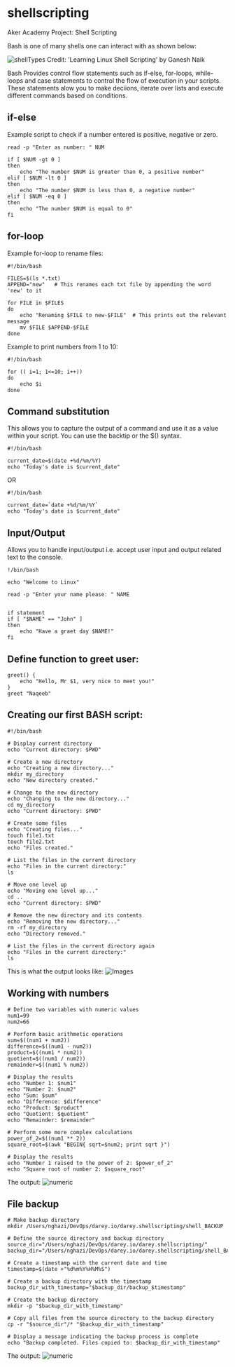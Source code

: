 # shellscripting
Aker Academy Project: Shell Scripting 

Bash is one of many shells one can interact with as shown below:



![shellTypes](https://github.com/naqeebghazi/darey.shellscripting/blob/main/images/typesofShells.png?raw=true)
Credit: 'Learning Linux Shell Scripting' by Ganesh Naik

Bash Provides control flow statements such as if-else, for-loops, while-loops and case statements to control the flow of execution in your scripts. These statements alow you to make deciions, iterate over lists and execute different commands based on conditions. 

## if-else

Example script to check if a number entered is positive, negative or zero.

    

    read -p "Enter as number: " NUM

    if [ $NUM -gt 0 ]
    then 
        echo "The number $NUM is greater than 0, a positive number"
    elif [ $NUM -lt 0 ]
    then
        echo "The number $NUM is less than 0, a negative number"
    elif [ $NUM -eq 0 ]
    then
        echo "The number $NUM is equal to 0"
    fi

## for-loop

Example for-loop to rename files:

    #!/bin/bash

    FILES=$(ls *.txt)
    APPEND="new"   # This renames each txt file by appending the word 'new' to it
    
    for FILE in $FILES
    do
        echo "Renaming $FILE to new-$FILE"  # This prints out the relevant message
        mv $FILE $APPEND-$FILE
    done

Example to print numbers from 1 to 10:

    #!/bin/bash

    for (( i=1; 1<=10; i++))
    do
        echo $i
    done

## Command substitution

This allows you to capture the output of a command and use it as a value within your script. You can use the backtip or the $() syntax. 

    #!/bin/bash

    current_date=$(date +%d/%m/%Y)
    echo "Today's date is $current_date"

OR

    #!/bin/bash

    current_date=`date +%d/%m/%Y`
    echo "Today's date is $current_date"


## Input/Output

Allows you to handle input/output i.e. accept user input and output related text to the console. 

    !/bin/bash

    echo "Welcome to Linux"

    read -p "Enter your name please: " NAME


    if statement
    if [ "$NAME" == "John" ]
    then 
        echo "Have a graet day $NAME!"
    fi


## Define function to greet user:

    greet() {
        echo "Hello, Mr $1, very nice to meet you!"
    }
    greet "Naqeeb"

## Creating our first BASH script:
 
    #!/bin/bash
    
    # Display current directory
    echo "Current directory: $PWD"
    
    # Create a new directory
    echo "Creating a new directory..."
    mkdir my_directory
    echo "New directory created."
    
    # Change to the new directory
    echo "Changing to the new directory..."
    cd my_directory
    echo "Current directory: $PWD"
    
    # Create some files
    echo "Creating files..."
    touch file1.txt
    touch file2.txt
    echo "Files created."
    
    # List the files in the current directory
    echo "Files in the current directory:"
    ls
    
    # Move one level up
    echo "Moving one level up..."
    cd ..
    echo "Current directory: $PWD"
    
    # Remove the new directory and its contents
    echo "Removing the new directory..."
    rm -rf my_directory
    echo "Directory removed."
    
    # List the files in the current directory again
    echo "Files in the current directory:"
    ls

This is what the output looks like:
![Images](https://github.com/naqeebghazi/darey.shellscripting/blob/main/images/Screenshot%202023-11-04%20at%2021.55.59.png?raw=true)

## Working with numbers

    # Define two variables with numeric values
    num1=99
    num2=66
    
    # Perform basic arithmetic operations
    sum=$((num1 + num2))
    difference=$((num1 - num2))
    product=$((num1 * num2))
    quotient=$((num1 / num2))
    remainder=$((num1 % num2))
    
    # Display the results
    echo "Number 1: $num1"
    echo "Number 2: $num2"
    echo "Sum: $sum"
    echo "Difference: $difference"
    echo "Product: $product"
    echo "Quotient: $quotient"
    echo "Remainder: $remainder"
    
    # Perform some more complex calculations
    power_of_2=$((num1 ** 2))
    square_root=$(awk "BEGIN{ sqrt=$num2; print sqrt }")
    
    # Display the results
    echo "Number 1 raised to the power of 2: $power_of_2"
    echo "Square root of number 2: $square_root"

The output:
![numeric](https://github.com/naqeebghazi/darey.shellscripting/blob/main/images/numeric.png?raw=true)


## File backup

    # Make backup directory
    mkdir /Users/nghazi/DevOps/darey.io/darey.shellscripting/shell_BACKUP
    
    # Define the source directory and backup directory
    source_dir="/Users/nghazi/DevOps/darey.io/darey.shellscripting/"
    backup_dir="/Users/nghazi/DevOps/darey.io/darey.shellscripting/shell_BACKUP"
    
    # Create a timestamp with the current date and time
    timestamp=$(date +"%d%m%Y%H%M%S")
    
    # Create a backup directory with the timestamp
    backup_dir_with_timestamp="$backup_dir/backup_$timestamp"
    
    # Create the backup directory
    mkdir -p "$backup_dir_with_timestamp"
    
    # Copy all files from the source directory to the backup directory
    cp -r "$source_dir"/* "$backup_dir_with_timestamp"
    
    # Display a message indicating the backup process is complete
    echo "Backup completed. Files copied to: $backup_dir_with_timestamp"

The output:
![numeric](https://github.com/naqeebghazi/darey.shellscripting/blob/main/images/backup.png?raw=true)

